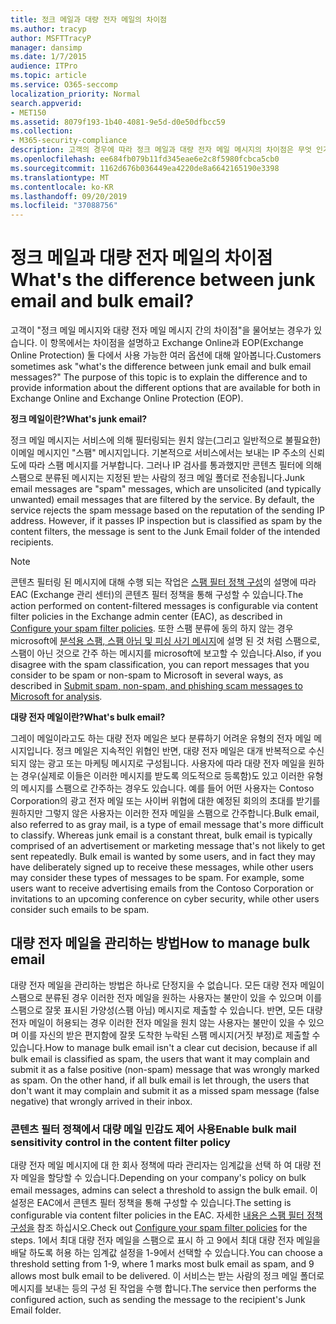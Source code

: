 ```yaml
---
title: 정크 메일과 대량 전자 메일의 차이점
ms.author: tracyp
author: MSFTTracyP
manager: dansimp
ms.date: 1/7/2015
audience: ITPro
ms.topic: article
ms.service: O365-seccomp
localization_priority: Normal
search.appverid:
- MET150
ms.assetid: 8079f193-1b40-4081-9e5d-d0e50dfbcc59
ms.collection:
- M365-security-compliance
description: 고객의 경우에 따라 정크 메일과 대량 전자 메일 메시지의 차이점은 무엇 인가요? 이 항목의 목적은 차이점을 설명 하 고 Exchange Online 및 Exchange Online Protection (EOP)에서 모두 사용할 수 있는 다양 한 옵션에 대 한 정보를 제공 하기 위한 것입니다.
ms.openlocfilehash: ee684fb079b11fd345eae6e2c8f5980fcbca5cb0
ms.sourcegitcommit: 1162d676b036449ea4220de8a6642165190e3398
ms.translationtype: MT
ms.contentlocale: ko-KR
ms.lasthandoff: 09/20/2019
ms.locfileid: "37088756"
---
```

# <a name="whats-the-difference-between-junk-email-and-bulk-email"></a><span data-ttu-id="89149-103">정크 메일과 대량 전자 메일의 차이점</span><span class="sxs-lookup"><span data-stu-id="89149-103">What's the difference between junk email and bulk email?</span></span>

<span data-ttu-id="89149-p101">고객이 "정크 메일 메시지와 대량 전자 메일 메시지 간의 차이점"을 물어보는 경우가 있습니다. 이 항목에서는 차이점을 설명하고 Exchange Online과 EOP(Exchange Online Protection) 둘 다에서 사용 가능한 여러 옵션에 대해 알아봅니다.</span><span class="sxs-lookup"><span data-stu-id="89149-p101">Customers sometimes ask "what's the difference between junk email and bulk email messages?" The purpose of this topic is to explain the difference and to provide information about the different options that are available for both in Exchange Online and Exchange Online Protection (EOP).</span></span>
  
 <span data-ttu-id="89149-106">**정크 메일이란?**</span><span class="sxs-lookup"><span data-stu-id="89149-106">**What's junk email?**</span></span>
  
<span data-ttu-id="89149-p102">정크 메일 메시지는 서비스에 의해 필터링되는 원치 않는(그리고 일반적으로 불필요한) 이메일 메시지인 "스팸" 메시지입니다. 기본적으로 서비스에서는 보내는 IP 주소의 신뢰도에 따라 스팸 메시지를 거부합니다. 그러나 IP 검사를 통과했지만 콘텐츠 필터에 의해 스팸으로 분류된 메시지는 지정된 받는 사람의 정크 메일 폴더로 전송됩니다.</span><span class="sxs-lookup"><span data-stu-id="89149-p102">Junk email messages are "spam" messages, which are unsolicited (and typically unwanted) email messages that are filtered by the service. By default, the service rejects the spam message based on the reputation of the sending IP address. However, if it passes IP inspection but is classified as spam by the content filters, the message is sent to the Junk Email folder of the intended recipients.</span></span> 
  
> [!NOTE]
> <span data-ttu-id="89149-110">콘텐츠 필터링 된 메시지에 대해 수행 되는 작업은 [스팸 필터 정책 구성](configure-your-spam-filter-policies.md)의 설명에 따라 EAC (Exchange 관리 센터)의 콘텐츠 필터 정책을 통해 구성할 수 있습니다.</span><span class="sxs-lookup"><span data-stu-id="89149-110">The action performed on content-filtered messages is configurable via content filter policies in the Exchange admin center (EAC), as described in [Configure your spam filter policies](configure-your-spam-filter-policies.md).</span></span> <span data-ttu-id="89149-111">또한 스팸 분류에 동의 하지 않는 경우 microsoft에 [분석용 스팸, 스팸 아님 및 피싱 사기 메시지](submit-spam-non-spam-and-phishing-scam-messages-to-microsoft-for-analysis.md)에 설명 된 것 처럼 스팸으로, 스팸이 아닌 것으로 간주 하는 메시지를 microsoft에 보고할 수 있습니다.</span><span class="sxs-lookup"><span data-stu-id="89149-111">Also, if you disagree with the spam classification, you can report messages that you consider to be spam or non-spam to Microsoft in several ways, as described in [Submit spam, non-spam, and phishing scam messages to Microsoft for analysis](submit-spam-non-spam-and-phishing-scam-messages-to-microsoft-for-analysis.md).</span></span> 
  
 <span data-ttu-id="89149-112">**대량 전자 메일이란?**</span><span class="sxs-lookup"><span data-stu-id="89149-112">**What's bulk email?**</span></span>
  
<span data-ttu-id="89149-p104">그레이 메일이라고도 하는 대량 전자 메일은 보다 분류하기 어려운 유형의 전자 메일 메시지입니다. 정크 메일은 지속적인 위협인 반면, 대량 전자 메일은 대개 반복적으로 수신되지 않는 광고 또는 마케팅 메시지로 구성됩니다. 사용자에 따라 대량 전자 메일을 원하는 경우(실제로 이들은 이러한 메시지를 받도록 의도적으로 등록함)도 있고 이러한 유형의 메시지를 스팸으로 간주하는 경우도 있습니다. 예를 들어 어떤 사용자는 Contoso Corporation의 광고 전자 메일 또는 사이버 위협에 대한 예정된 회의의 초대를 받기를 원하지만 그렇지 않은 사용자는 이러한 전자 메일을 스팸으로 간주합니다.</span><span class="sxs-lookup"><span data-stu-id="89149-p104">Bulk email, also referred to as gray mail, is a type of email message that's more difficult to classify. Whereas junk email is a constant threat, bulk email is typically comprised of an advertisement or marketing message that's not likely to get sent repeatedly. Bulk email is wanted by some users, and in fact they may have deliberately signed up to receive these messages, while other users may consider these types of messages to be spam. For example, some users want to receive advertising emails from the Contoso Corporation or invitations to an upcoming conference on cyber security, while other users consider such emails to be spam.</span></span>
  
## <a name="how-to-manage-bulk-email"></a><span data-ttu-id="89149-117">대량 전자 메일을 관리하는 방법</span><span class="sxs-lookup"><span data-stu-id="89149-117">How to manage bulk email</span></span>

<span data-ttu-id="89149-p105">대량 전자 메일을 관리하는 방법은 하나로 단정지을 수 없습니다. 모든 대량 전자 메일이 스팸으로 분류된 경우 이러한 전자 메일을 원하는 사용자는 불만이 있을 수 있으며 이를 스팸으로 잘못 표시된 가양성(스팸 아님) 메시지로 제출할 수 있습니다. 반면, 모든 대량 전자 메일이 허용되는 경우 이러한 전자 메일을 원치 않는 사용자는 불만이 있을 수 있으며 이를 자신의 받은 편지함에 잘못 도착한 누락된 스팸 메시지(거짓 부정)로 제출할 수 있습니다.</span><span class="sxs-lookup"><span data-stu-id="89149-p105">How to manage bulk email isn't a clear cut decision, because if all bulk email is classified as spam, the users that want it may complain and submit it as a false positive (non-spam) message that was wrongly marked as spam. On the other hand, if all bulk email is let through, the users that don't want it may complain and submit it as a missed spam message (false negative) that wrongly arrived in their inbox.</span></span>
  
### <a name="enable-bulk-mail-sensitivity-control-in-the-content-filter-policy"></a><span data-ttu-id="89149-120">콘텐츠 필터 정책에서 대량 메일 민감도 제어 사용</span><span class="sxs-lookup"><span data-stu-id="89149-120">Enable bulk mail sensitivity control in the content filter policy</span></span>

<span data-ttu-id="89149-121">대량 전자 메일 메시지에 대 한 회사 정책에 따라 관리자는 임계값을 선택 하 여 대량 전자 메일을 할당할 수 있습니다.</span><span class="sxs-lookup"><span data-stu-id="89149-121">Depending on your company's policy on bulk email messages, admins can select a threshold to assign the bulk email.</span></span> <span data-ttu-id="89149-122">이 설정은 EAC에서 콘텐츠 필터 정책을 통해 구성할 수 있습니다.</span><span class="sxs-lookup"><span data-stu-id="89149-122">The setting is configurable via content filter policies in the EAC.</span></span> <span data-ttu-id="89149-123">자세한 [내용은 스팸 필터 정책 구성을](configure-your-spam-filter-policies.md) 참조 하십시오.</span><span class="sxs-lookup"><span data-stu-id="89149-123">Check out [Configure your spam filter policies](configure-your-spam-filter-policies.md) for the steps.</span></span> <span data-ttu-id="89149-124">1에서 최대 대량 전자 메일을 스팸으로 표시 하 고 9에서 최대 대량 전자 메일을 배달 하도록 허용 하는 임계값 설정을 1-9에서 선택할 수 있습니다.</span><span class="sxs-lookup"><span data-stu-id="89149-124">You can choose a threshold setting from 1-9, where 1 marks most bulk email as spam, and 9 allows most bulk email to be delivered.</span></span> <span data-ttu-id="89149-125">이 서비스는 받는 사람의 정크 메일 폴더로 메시지를 보내는 등의 구성 된 작업을 수행 합니다.</span><span class="sxs-lookup"><span data-stu-id="89149-125">The service then performs the configured action, such as sending the message to the recipient's Junk Email folder.</span></span> 
  

